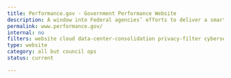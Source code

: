 ```yaml
---
title: Performance.gov - Government Performance Website
description: A window into Federal agencies’ efforts to deliver a smarter, leaner, and more effective government. The site informs the public of the progress underway to cut waste, streamline government, and improve performance.
permalink: www.performance.gov/
internal: no
filters: website cloud data-center-consolidation privacy-filter cybersecurity accessibility shared-services fitara it-spending modernization current
type: website
category: all but council ops
status: current

---
```

